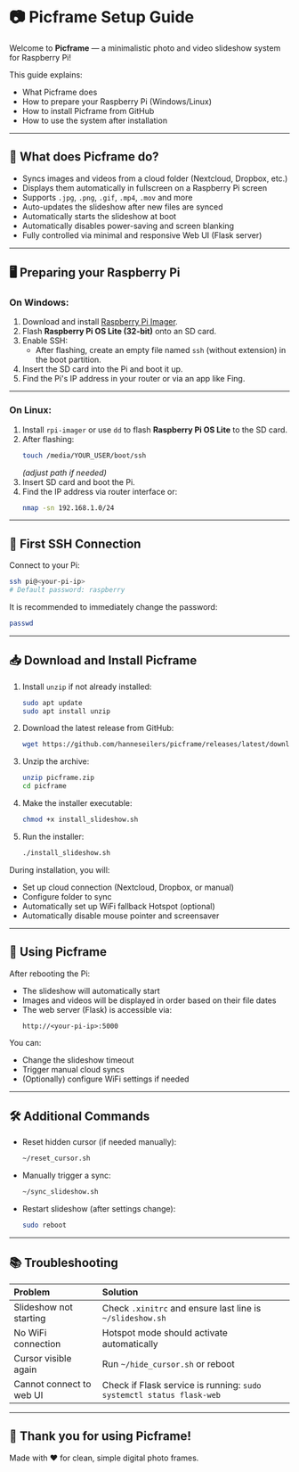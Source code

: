 # 📷 Picframe Setup Guide

Welcome to **Picframe** — a minimalistic photo and video slideshow system for Raspberry Pi!

This guide explains:
- What Picframe does
- How to prepare your Raspberry Pi (Windows/Linux)
- How to install Picframe from GitHub
- How to use the system after installation

---

## 🧠 What does Picframe do?

- Syncs images and videos from a cloud folder (Nextcloud, Dropbox, etc.)
- Displays them automatically in fullscreen on a Raspberry Pi screen
- Supports `.jpg`, `.png`, `.gif`, `.mp4`, `.mov` and more
- Auto-updates the slideshow after new files are synced
- Automatically starts the slideshow at boot
- Automatically disables power-saving and screen blanking
- Fully controlled via minimal and responsive Web UI (Flask server)

---

## 🖥️ Preparing your Raspberry Pi

### On Windows:

1. Download and install [Raspberry Pi Imager](https://www.raspberrypi.com/software/).
2. Flash **Raspberry Pi OS Lite (32-bit)** onto an SD card.
3. Enable SSH:
   - After flashing, create an empty file named `ssh` (without extension) in the boot partition.
4. Insert the SD card into the Pi and boot it up.
5. Find the Pi's IP address in your router or via an app like Fing.

---

### On Linux:

1. Install `rpi-imager` or use `dd` to flash **Raspberry Pi OS Lite** to the SD card.
2. After flashing:
   ```bash
   touch /media/YOUR_USER/boot/ssh
   ```
   *(adjust path if needed)*
3. Insert SD card and boot the Pi.
4. Find the IP address via router interface or:
   ```bash
   nmap -sn 192.168.1.0/24
   ```

---

## 🔌 First SSH Connection

Connect to your Pi:
```bash
ssh pi@<your-pi-ip>
# Default password: raspberry
```

It is recommended to immediately change the password:
```bash
passwd
```

---

## 📥 Download and Install Picframe

1. Install `unzip` if not already installed:
   ```bash
   sudo apt update
   sudo apt install unzip
   ```

2. Download the latest release from GitHub:
   ```bash
   wget https://github.com/hanneseilers/picframe/releases/latest/download/picframe.zip
   ```

3. Unzip the archive:
   ```bash
   unzip picframe.zip
   cd picframe
   ```

4. Make the installer executable:
   ```bash
   chmod +x install_slideshow.sh
   ```

5. Run the installer:
   ```bash
   ./install_slideshow.sh
   ```

During installation, you will:
- Set up cloud connection (Nextcloud, Dropbox, or manual)
- Configure folder to sync
- Automatically set up WiFi fallback Hotspot (optional)
- Automatically disable mouse pointer and screensaver

---

## 🚀 Using Picframe

After rebooting the Pi:

- The slideshow will automatically start
- Images and videos will be displayed in order based on their file dates
- The web server (Flask) is accessible via:
  ```
  http://<your-pi-ip>:5000
  ```

You can:
- Change the slideshow timeout
- Trigger manual cloud syncs
- (Optionally) configure WiFi settings if needed

---

## 🛠️ Additional Commands

- Reset hidden cursor (if needed manually):
  ```bash
  ~/reset_cursor.sh
  ```

- Manually trigger a sync:
  ```bash
  ~/sync_slideshow.sh
  ```

- Restart slideshow (after settings change):
  ```bash
  sudo reboot
  ```

---

## 📚 Troubleshooting

| Problem | Solution |
|:---|:---|
| Slideshow not starting | Check `.xinitrc` and ensure last line is `~/slideshow.sh` |
| No WiFi connection | Hotspot mode should activate automatically |
| Cursor visible again | Run `~/hide_cursor.sh` or reboot |
| Cannot connect to web UI | Check if Flask service is running: `sudo systemctl status flask-web` |

---

## 🙌 Thank you for using Picframe!

Made with ❤️ for clean, simple digital photo frames.
